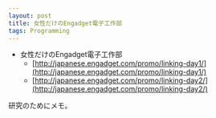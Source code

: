 ```yaml
---
layout: post
title: 女性だけのEngadget電子工作部
tags: Programming
---
```


* 女性だけのEngadget電子工作部
    * [http://japanese.engadget.com/promo/linking-day1/](http://japanese.engadget.com/promo/linking-day1/)
    * [http://japanese.engadget.com/promo/linking-day2/](http://japanese.engadget.com/promo/linking-day2/)

研究のためにメモ。